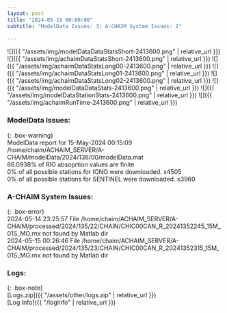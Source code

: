 ```yaml
---
layout: post
title: "2024-05-15 00:00:00"
subtitle: "ModelData Issues: 3; A-CHAIM System Issues: 2"

---
```


![]({{ "/assets/img/modelDataDataStatsShort-2413600.png" | relative_url }})
![]({{ "/assets/img/achaimDataStatsShort-2413600.png" | relative_url }})
![]({{ "/assets/img/achaimDataStatsLong00-2413600.png" | relative_url }})
![]({{ "/assets/img/achaimDataStatsLong01-2413600.png" | relative_url }})
![]({{ "/assets/img/achaimDataStatsLong02-2413600.png" | relative_url }})
![]({{ "/assets/img/modelDataDataStats-2413600.png" | relative_url }})
![]({{ "/assets/img/modelDataStationStats-2413600.png" | relative_url }})
![]({{ "/assets/img/achaimRunTime-2413600.png" | relative_url }})


### ModelData Issues:  
  
{: .box-warning}  
 ModelData report for 15-May-2024 00:15:09   
 /home/chaim/ACHAIM_SERVER/A-CHAIM/modelData/2024/136/00/modelData.mat   
 66.0938% of RIO absoprtion values are finite   
 0% of all possible stations for IONO were downloaded. x4505   
 0% of all possible stations for SENTINEL were downloaded. x3960   
  
### A-CHAIM System Issues:  
  
{: .box-error}  
2024-05-14 23:25:57 File /home/chaim/ACHAIM_SERVER/A-CHAIM/processed/2024/135/22/CHAIN/CHIC00CAN_R_20241352245_15M_01S_MO.rnx not found by Matlab dir  
2024-05-15 00:26:46 File /home/chaim/ACHAIM_SERVER/A-CHAIM/processed/2024/135/23/CHAIN/CHIC00CAN_R_20241352315_15M_01S_MO.rnx not found by Matlab dir  

### Logs:  
  
{: .box-note}  
[Logs.zip]({{ "/assets/other/logs.zip" | relative_url }})  
[Log Info]({{ "/logInfo" | relative_url }})  
